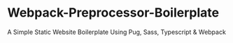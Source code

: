 # Webpack-Preprocessor-Boilerplate
A Simple Static Website Boilerplate Using Pug, Sass, Typescript &amp; Webpack
